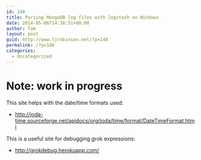```yaml
---
id: 148
title: Parsing MongoDB log files with logstash on Windows
date: 2014-05-06T14:38:51+00:00
author: Tom
layout: post
guid: http://www.tjrobinson.net/?p=148
permalink: /?p=148
categories:
  - Uncategorized
---
```

# **Note: work in progress**

This site helps with the date/time formats used:

  * <http://joda-time.sourceforge.net/apidocs/org/joda/time/format/DateTimeFormat.html>

This is a useful site for debugging grok expressions:

  * <http://grokdebug.herokuapp.com/>